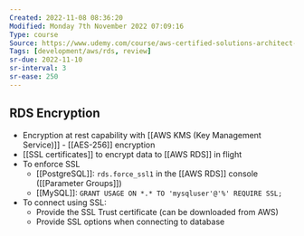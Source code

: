 ```yaml
---
Created: 2022-11-08 08:36:20
Modified: Monday 7th November 2022 07:09:16
Type: course
Source: https://www.udemy.com/course/aws-certified-solutions-architect-associate-saa-c01/?xref=E0Aed11STH4LPUQvCz0GJFABTmM=
Tags: [development/aws/rds, review]
sr-due: 2022-11-10
sr-interval: 3
sr-ease: 250
---
```


## RDS Encryption

- Encryption at rest capability with [[AWS KMS (Key Management Service)]] - [[AES-256]] encryption
- [[SSL certificates]] to encrypt data to [[AWS RDS]] in flight
- To enforce SSL
    - [[PostgreSQL]]: `rds.force_ssl1` in the [[AWS RDS]] console ([[Parameter Groups]])
    - [[MySQL]]: `GRANT USAGE ON *.* TO 'mysqluser'@'%' REQUIRE SSL;`
- To connect using SSL:
    - Provide the SSL Trust certificate (can be downloaded from AWS)
    - Provide SSL options when connecting to database